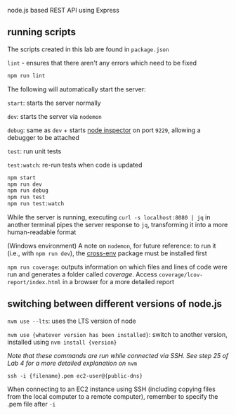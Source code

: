 node.js based REST API using Express

## running scripts
The scripts created in this lab are found in `package.json`

`lint` - ensures that there aren't any errors which need to be fixed

```sh
npm run lint
```

The following will automatically start the server:

`start`: starts the server normally

`dev`: starts the server via `nodemon`

`debug`:  same as `dev` + starts [node inspector](https://nodejs.org/en/docs/guides/debugging-getting-started/) on port `9229`, allowing a debugger to be attached

`test`: run unit tests

`test:watch`: re-run tests when code is updated

```sh
npm start
npm run dev
npm run debug
npm run test
npm run test:watch
```

While the server is running, executing `curl -s localhost:8080 | jq` in another terminal pipes the server response to `jq`, transforming it into a more human-readable format

(Windows environment) A note on `nodemon`, for future reference: to run it (i.e., with `npm run dev`), the [cross-env](https://www.npmjs.com/package/cross-env) package must be installed first

`npm run coverage`: outputs information on which files and lines of code were run and generates a folder called *coverage*. Access `coverage/lcov-report/index.html` in a browser for a more detailed report

## switching between different versions of node.js
`nvm use --lts`: uses the LTS version of node

`nvm use {whatever version has been installed}`: switch to another version, installed using `nvm install {version}`

*Note that these commands are run while connected via SSH. See step 25 of Lab 4 for a more detailed explanation on* `nvm`

`ssh -i {filename}.pem ec2-user@{public-dns}`

When connecting to an EC2 instance using SSH (including copying files from the local computer to a remote computer), remember to specify the .pem file after `-i` 
